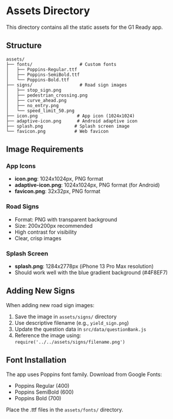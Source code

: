 # Assets Directory

This directory contains all the static assets for the G1 Ready app.

## Structure

```
assets/
├── fonts/                  # Custom fonts
│   ├── Poppins-Regular.ttf
│   ├── Poppins-SemiBold.ttf
│   └── Poppins-Bold.ttf
├── signs/                  # Road sign images
│   ├── stop_sign.png
│   ├── pedestrian_crossing.png
│   ├── curve_ahead.png
│   ├── no_entry.png
│   └── speed_limit_50.png
├── icon.png               # App icon (1024x1024)
├── adaptive-icon.png      # Android adaptive icon
├── splash.png            # Splash screen image
└── favicon.png           # Web favicon
```

## Image Requirements

### App Icons
- **icon.png**: 1024x1024px, PNG format
- **adaptive-icon.png**: 1024x1024px, PNG format (for Android)
- **favicon.png**: 32x32px, PNG format

### Road Signs
- Format: PNG with transparent background
- Size: 200x200px recommended
- High contrast for visibility
- Clear, crisp images

### Splash Screen
- **splash.png**: 1284x2778px (iPhone 13 Pro Max resolution)
- Should work well with the blue gradient background (#4F8EF7)

## Adding New Signs

When adding new road sign images:

1. Save the image in `assets/signs/` directory
2. Use descriptive filename (e.g., `yield_sign.png`)
3. Update the question data in `src/data/questionBank.js`
4. Reference the image using: `require('../../assets/signs/filename.png')`

## Font Installation

The app uses Poppins font family. Download from Google Fonts:
- Poppins Regular (400)
- Poppins SemiBold (600) 
- Poppins Bold (700)

Place the .ttf files in the `assets/fonts/` directory.